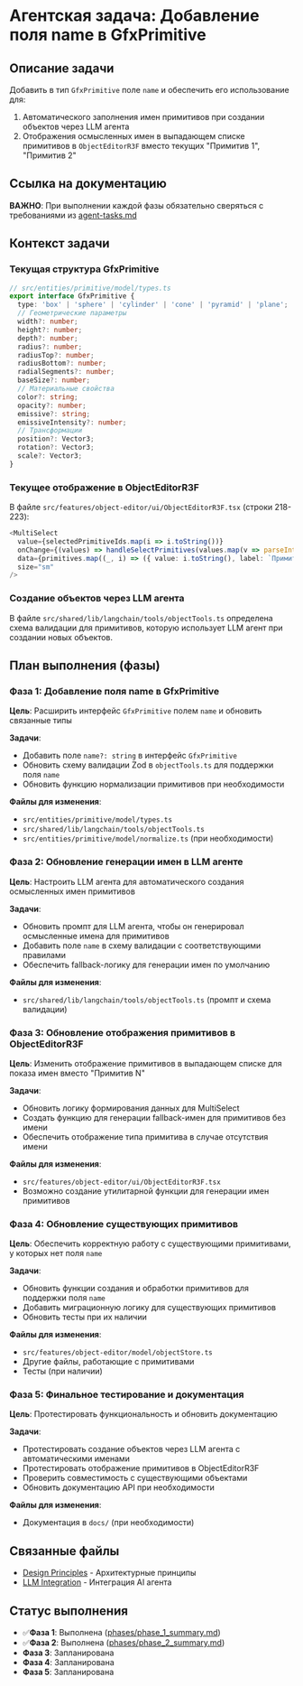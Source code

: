 # Агентская задача: Добавление поля name в GfxPrimitive

## Описание задачи

Добавить в тип `GfxPrimitive` поле `name` и обеспечить его использование для:
1. Автоматического заполнения имен примитивов при создании объектов через LLM агента
2. Отображения осмысленных имен в выпадающем списке примитивов в `ObjectEditorR3F` вместо текущих "Примитив 1", "Примитив 2"

## Ссылка на документацию

**ВАЖНО**: При выполнении каждой фазы обязательно сверяться с требованиями из [agent-tasks.md](../../docs/development/workflows/agent-tasks.md)

## Контекст задачи

### Текущая структура GfxPrimitive
```typescript
// src/entities/primitive/model/types.ts
export interface GfxPrimitive {
  type: 'box' | 'sphere' | 'cylinder' | 'cone' | 'pyramid' | 'plane';
  // Геометрические параметры
  width?: number;
  height?: number;
  depth?: number;
  radius?: number;
  radiusTop?: number;
  radiusBottom?: number;
  radialSegments?: number;
  baseSize?: number;
  // Материальные свойства
  color?: string;
  opacity?: number;
  emissive?: string;
  emissiveIntensity?: number;
  // Трансформации
  position?: Vector3;
  rotation?: Vector3;
  scale?: Vector3;
}
```

### Текущее отображение в ObjectEditorR3F
В файле `src/features/object-editor/ui/ObjectEditorR3F.tsx` (строки 218-223):
```typescript
<MultiSelect
  value={selectedPrimitiveIds.map(i => i.toString())}
  onChange={(values) => handleSelectPrimitives(values.map(v => parseInt(v)))}
  data={primitives.map((_, i) => ({ value: i.toString(), label: `Примитив ${i + 1}` }))}
  size="sm"
/>
```

### Создание объектов через LLM агента
В файле `src/shared/lib/langchain/tools/objectTools.ts` определена схема валидации для примитивов, которую использует LLM агент при создании новых объектов.

## План выполнения (фазы)

### Фаза 1: Добавление поля name в GfxPrimitive
**Цель**: Расширить интерфейс `GfxPrimitive` полем `name` и обновить связанные типы

**Задачи**:
- Добавить поле `name?: string` в интерфейс `GfxPrimitive`
- Обновить схему валидации Zod в `objectTools.ts` для поддержки поля `name`
- Обновить функцию нормализации примитивов при необходимости

**Файлы для изменения**:
- `src/entities/primitive/model/types.ts`
- `src/shared/lib/langchain/tools/objectTools.ts`
- `src/entities/primitive/model/normalize.ts` (при необходимости)

### Фаза 2: Обновление генерации имен в LLM агенте
**Цель**: Настроить LLM агента для автоматического создания осмысленных имен примитивов

**Задачи**:
- Обновить промпт для LLM агента, чтобы он генерировал осмысленные имена для примитивов
- Добавить поле `name` в схему валидации с соответствующими правилами
- Обеспечить fallback-логику для генерации имен по умолчанию

**Файлы для изменения**:
- `src/shared/lib/langchain/tools/objectTools.ts` (промпт и схема валидации)

### Фаза 3: Обновление отображения примитивов в ObjectEditorR3F
**Цель**: Изменить отображение примитивов в выпадающем списке для показа имен вместо "Примитив N"

**Задачи**:
- Обновить логику формирования данных для MultiSelect
- Создать функцию для генерации fallback-имен для примитивов без имени
- Обеспечить отображение типа примитива в случае отсутствия имени

**Файлы для изменения**:
- `src/features/object-editor/ui/ObjectEditorR3F.tsx`
- Возможно создание утилитарной функции для генерации имен примитивов

### Фаза 4: Обновление существующих примитивов 
**Цель**: Обеспечить корректную работу с существующими примитивами, у которых нет поля `name`

**Задачи**:
- Обновить функции создания и обработки примитивов для поддержки поля `name`
- Добавить миграционную логику для существующих примитивов
- Обновить тесты при их наличии

**Файлы для изменения**:
- `src/features/object-editor/model/objectStore.ts`
- Другие файлы, работающие с примитивами
- Тесты (при наличии)

### Фаза 5: Финальное тестирование и документация 
**Цель**: Протестировать функциональность и обновить документацию

**Задачи**:
- Протестировать создание объектов через LLM агента с автоматическими именами
- Протестировать отображение примитивов в ObjectEditorR3F
- Проверить совместимость с существующими объектами
- Обновить документацию API при необходимости

**Файлы для изменения**:
- Документация в `docs/` (при необходимости)

## Связанные файлы

- [Design Principles](../../docs/architecture/design-principles.md) - Архитектурные принципы
- [LLM Integration](../../docs/features/ai-integration/llm-integration.md) - Интеграция AI агента

## Статус выполнения

- ✅**Фаза 1**: Выполнена ([phases/phase_1_summary.md](phases/phase_1_summary.md))
- ✅**Фаза 2**: Выполнена ([phases/phase_2_summary.md](phases/phase_2_summary.md))
-  **Фаза 3**: Запланирована
-  **Фаза 4**: Запланирована
-  **Фаза 5**: Запланирована
